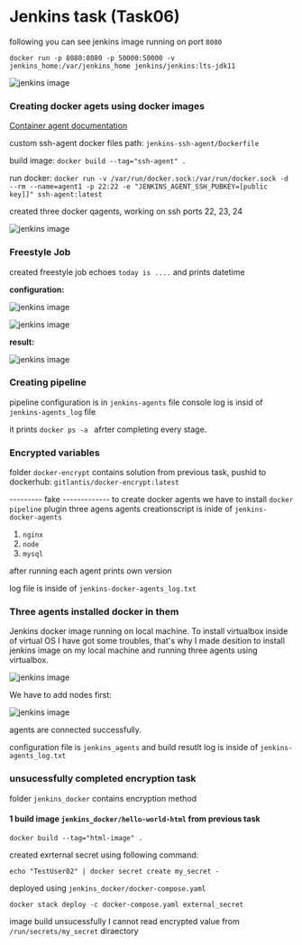 # Jenkins task (Task06)

following you can see jenkins image running on port ```8080```

```docker run -p 8080:8080 -p 50000:50000 -v jenkins_home:/var/jenkins_home jenkins/jenkins:lts-jdk11```

![jenkins image](./assets/docker_image.png)

### **Creating docker agets using docker images**

[Container agent documentation](https://www.jenkins.io/doc/book/using/using-agents/)

custom ssh-agent docker files path: ```jenkins-ssh-agent/Dockerfile```

build image: ```docker build --tag="ssh-agent" .```

run docker: 
```docker run -v /var/run/docker.sock:/var/run/docker.sock -d --rm --name=agent1 -p 22:22 -e "JENKINS_AGENT_SSH_PUBKEY=[public key]]" ssh-agent:latest```

created three docker qagents, working on ssh ports 22, 23, 24 

![jenkins image](./assets/agents.png)

### **Freestyle Job**

created freestyle job echoes ```today is ....``` and prints datetime 

**configuration:**

![jenkins image](./assets/build_sh.png)

![jenkins image](./assets/freestyle_job.png)

**result:**

![jenkins image](./assets/result.png)

### **Creating pipeline**

pipeline configuration is in ```jenkins-agents``` file
console log is insid of ```jenkins-agents_log``` file

it prints ```docker ps -a ``` afrter completing every stage.

### **Encrypted variables**

folder ```docker-encrypt``` contains solution from previous task, pushid to dockerhub: ```gitlantis/docker-encrypt:latest```



---------  fake   -------------
to create docker agents we have to install ```docker pipeline``` plugin
three agens agents creationscript is inide of ```jenkins-docker-agents```
1. ```nginx```
2. ```node```
3. ```mysql```

after running each agent prints own version 

log file is inside of ```jenkins-docker-agents_log.txt```



### **Three agents installed docker in them**
Jenkins docker image running on local machine. 
To install virtualbox inside of virtual OS I have got some troubles,
that's why I made desition to install jenkins image on my local machine 
and running three agents using virtualbox.

![jenkins image](./assets/agents.png)

We have to add nodes first:

![jenkins image](./assets/jagents.png)

agents are connected successfully.

configuration file is ```jenkins_agents``` and build resutlt log is inside of ```jenkins-agents_log.txt```

### unsucessfully completed encryption task

folder ```jenkins_docker``` contains encryption method

#### 1 build image ```jenkins_docker/hello-world-html``` from previous task

```docker build --tag="html-image" .```

created exrternal secret using following command:

```echo "TestUser02" | docker secret create my_secret -```


deployed using ```jenkins_docker/docker-compose.yaml```

```docker stack deploy -c docker-compose.yaml external_secret```

image build unsucessfully I cannot read encrypted value from ```/run/secrets/my_secret``` diraectory


